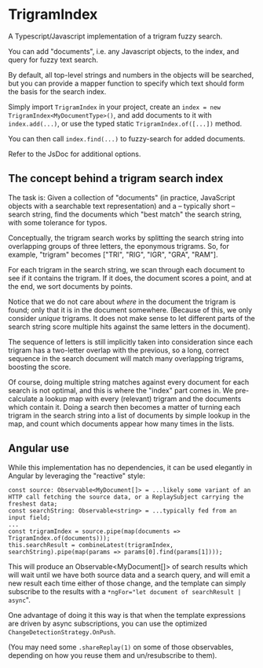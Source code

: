 TrigramIndex
============

A Typescript/Javascript implementation of a trigram fuzzy search.

You can add "documents", i.e. any Javascript objects, to the index, and query for fuzzy text search.

By default, all top-level strings and numbers in the objects will be searched,
but you can provide a mapper function to specify which text should form the basis for the search index.

Simply import `TrigramIndex` in your project, create an `index = new TrigramIndex<MyDocumentType>()`,
and add documents to it with `index.add(...)`, or use the typed static `TrigramIndex.of([...])` method.

You can then call `index.find(...)` to fuzzy-search for added documents.

Refer to the JsDoc for additional options.


The concept behind a trigram search index
-----------------------------------------

The task is: Given a collection of "documents" (in practice, JavaScript objects with a searchable text representation)
and a – typically short – search string, find the documents which "best match" the search string, with some tolerance
for typos.

Conceptually, the trigram search works by splitting the search string into overlapping groups of three letters, the
eponymous trigrams. So, for example, "trigram" becomes ["TRI", "RIG", "IGR", "GRA", "RAM"].

For each trigram in the search string, we scan through each document to see if it contains the trigram. If it does, the
document scores a point, and at the end, we sort documents by points.

Notice that we do not care about *where* in the document the trigram is found; only that it is in the document
somewhere. (Because of this, we only consider *unique* trigrams. It does not make sense to let different parts of the
search string score multiple hits against the same letters in the document).

The sequence of letters is still implicitly taken into consideration since each trigram has a two-letter overlap with
the previous, so a long, correct sequence in the search document will match many overlapping trigrams, boosting the
score.

Of course, doing multiple string matches against every document for each search is not optimal, and this is where the
"index" part comes in.
We pre-calculate a lookup map with every (relevant) trigram and the documents which contain it. Doing a search then
becomes a matter of turning each trigram in the search string into a list of documents by simple lookup in the map, and
count which documents appear how many times in the lists.

Angular use
-----------
While this implementation has no dependencies, it can be used elegantly in Angular by leveraging the "reactive" style:

    const source: Observable<MyDocument[]> = ...likely some variant of an HTTP call fetching the source data, or a ReplaySubject carrying the freshest data;
    const searchString: Observable<string> = ...typically fed from an input field;	
    ...
    const trigramIndex = source.pipe(map(documents => TrigramIndex.of(documents)));
    this.searchResult = combineLatest(trigramIndex, searchString).pipe(map(params => params[0].find(params[1])));
	
This will produce an Observable<MyDocument[]> of search results which will wait until we have both source data and a
search query, and will emit a new result each time either of those change, and the template can simply subscribe to the
results with a `*ngFor="let document of searchResult | async`". 

One advantage of doing it this way is that when the template expressions are driven by async subscriptions, you can use
the optimized `ChangeDetectionStrategy.OnPush`.

(You may need some `.shareReplay(1)` on some of those observables, depending on how you reuse them and un/resubscribe to
them).
